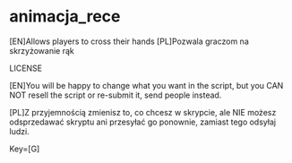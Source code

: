 # animacja_rece
[EN]Allows players to cross their hands
[PL]Pozwala graczom na skrzyżowanie rąk

LICENSE

[EN]You will be happy to change what you want in the script, but you CAN NOT resell the script or re-submit it, send people instead.

[PL]Z przyjemnością zmienisz to, co chcesz w skrypcie, ale NIE możesz odsprzedawać skryptu ani przesyłać go ponownie, zamiast tego odsyłaj ludzi.

Key=[G] 
